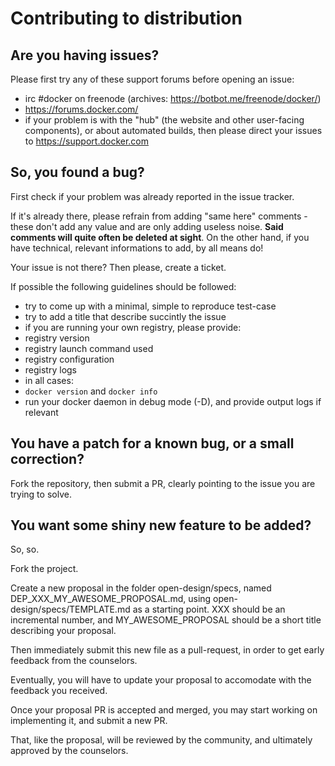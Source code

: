 # Contributing to distribution

## Are you having issues?

Please first try any of these support forums before opening an issue:

 * irc #docker on freenode (archives: https://botbot.me/freenode/docker/)
 * https://forums.docker.com/
 * if your problem is with the "hub" (the website and other user-facing components), or about automated builds, then please direct your issues to https://support.docker.com

## So, you found a bug?

First check if your problem was already reported in the issue tracker.

If it's already there, please refrain from adding "same here" comments - these don't add any value and are only adding useless noise. **Said comments will quite often be deleted at sight**. On the other hand, if you have technical, relevant informations to add, by all means do!

Your issue is not there? Then please, create a ticket.

If possible the following guidelines should be followed:

 * try to come up with a minimal, simple to reproduce test-case
 * try to add a  title that describe succintly the issue
 * if you are running your own registry, please provide:
  * registry version
  * registry launch command used
  * registry configuration
  * registry logs
 * in all cases:
  * `docker version` and `docker info`
  * run your docker daemon in debug mode (-D), and provide output logs if relevant
 

## You have a patch for a known bug, or a small correction?

Fork the repository, then submit a PR, clearly pointing to the issue you are trying to solve.

## You want some shiny new feature to be added?

So, so.

Fork the project.

Create a new proposal in the folder open-design/specs, named DEP_XXX_MY_AWESOME_PROPOSAL.md, using open-design/specs/TEMPLATE.md as a starting point. XXX should be an incremental number, and MY_AWESOME_PROPOSAL should be a short title describing your proposal.

Then immediately submit this new file as a pull-request, in order to get early feedback from the counselors.

Eventually, you will have to update your proposal to accomodate with the feedback you received.

Once your proposal PR is accepted and merged, you may start working on implementing it, and submit a new PR.

That, like the proposal, will be reviewed by the community, and ultimately approved by the counselors.

 